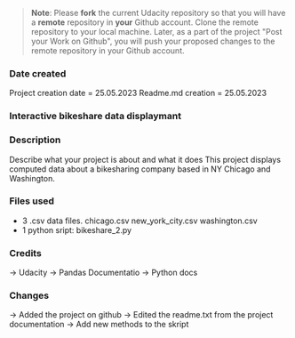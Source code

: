 >**Note**: Please **fork** the current Udacity repository so that you will have a **remote** repository in **your** Github account. Clone the remote repository to your local machine. Later, as a part of the project "Post your Work on Github", you will push your proposed changes to the remote repository in your Github account.

### Date created
Project creation date = 25.05.2023 
Readme.md creation = 25.05.2023

### Interactive bikeshare data displaymant 

### Description
Describe what your project is about and what it does
This project displays computed data about a bikesharing company based in NY Chicago and Washington.

### Files used
- 3 .csv data files.
	 chicago.csv
	 new_york_city.csv
	 washington.csv
- 1 python sript: 
	bikeshare_2.py

### Credits
-> Udacity 
-> Pandas Documentatio 
-> Python docs

### Changes 
-> Added the project on github
-> Edited the readme.txt from the project documentation
-> Add new methods to the skript 
